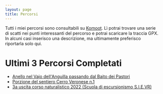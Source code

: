 ```yaml
---
layout: page
title: Percorsi
---
```


Tutti i miei percorsi sono consultabili su [Komoot][komoot]. Lì potrai trovare una serie di scatti nei punti interessanti del percorso e potrai scaricare la traccia GPX. In alcuni casi inserisco una descrizione, ma ultimamente preferisco riportarla solo qui.

# Ultimi 3 Percorsi Completati

- [Anello nel Vajo dell'Anguilla passando dal Baito dei Pastori][percorso1]
- [Porzione del sentiero Cerro Veronese n.1][percorso2]
- [3a uscita corso naturalistico 2022 (Scuola di escursionismo S.I.E.VR)][percorso3]

[komoot]: https://www.komoot.it/tour/749234352?ref=wtd
[percorso1]: https://www.komoot.it/tour/1020376377
[percorso2]: https://www.komoot.it/tour/1016239811
[percorso3]: https://www.komoot.it/tour/986479327
